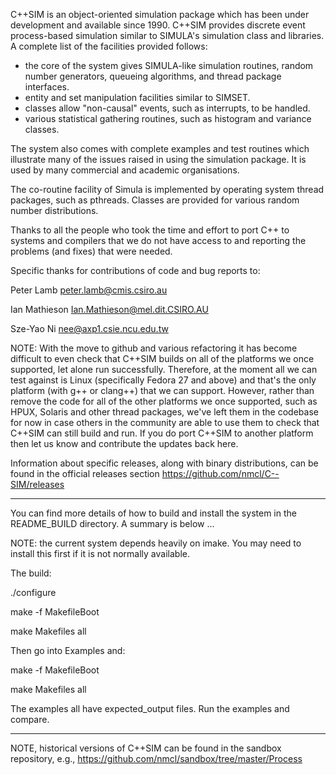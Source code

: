 C++SIM is an object-oriented simulation package which has been under development and available since 1990. C++SIM provides discrete event process-based simulation similar to SIMULA's simulation class and libraries. A complete list of the facilities provided follows:

- the core of the system gives SIMULA-like simulation routines, random number generators, queueing algorithms, and thread package interfaces.
- entity and set manipulation facilities similar to SIMSET.
- classes allow "non-causal" events, such as interrupts, to be handled.
- various statistical gathering routines, such as histogram and variance classes.

The system also comes with complete examples and test routines which illustrate many of the issues raised in using the simulation package. It is used by many commercial and academic organisations.

The co-routine facility of Simula is implemented by operating system thread packages, such as pthreads. Classes are provided for various random number distributions.

Thanks to all the people who took the time and effort to port C++ to systems and compilers that we do not have access to and reporting the problems (and fixes) that were needed.

Specific thanks for contributions of code and bug reports to:

Peter Lamb peter.lamb@cmis.csiro.au

Ian Mathieson Ian.Mathieson@mel.dit.CSIRO.AU

Sze-Yao Ni nee@axp1.csie.ncu.edu.tw

NOTE: With the move to github and various refactoring it has become difficult to even check that C++SIM builds on all of the platforms we once supported, let alone run successfully. Therefore, at the moment all we can test against is Linux (specifically Fedora 27 and above) and that's the only platform (with g++ or clang++) that we can support. However, rather than remove the code for all of the other platforms we once supported, such as HPUX, Solaris and other thread packages, we've left them in the codebase for now in case others in the community are able to use them to check that C++SIM can still build and run. If you do port C++SIM to another platform then let us know and contribute the updates back here.

Information about specific releases, along with binary distributions, can be found in the official releases section https://github.com/nmcl/C--SIM/releases

----

You can find more details of how to build and install the system in the README_BUILD directory. A summary is below ...

NOTE: the current system depends heavily on imake. You may need to install this first if it is not normally available.

The build:

./configure

make -f MakefileBoot

make Makefiles all

Then go into Examples and:

make -f MakefileBoot

make Makefiles all

The examples all have expected_output files. Run the examples and compare.

----

NOTE, historical versions of C++SIM can be found in the sandbox repository, e.g., https://github.com/nmcl/sandbox/tree/master/Process
